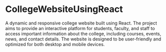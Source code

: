 # CollegeWebsiteUsingReact
A dynamic and responsive college website built using React. The project aims to provide an interactive platform for students, faculty, and staff to access important information about the college, including courses, events, news, and contact details. The website is designed to be user-friendly and optimized for both desktop and mobile devices.
